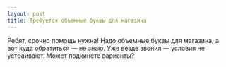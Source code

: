 ```yaml
---
layout: post 
title: Требуется объемные буквы для магазина 
--- 
```

Ребят, срочно помощь нужна! Надо объемные буквы для магазина, а вот куда обратиться — не знаю. Уже везде звонил — условия не устраивают. Может подкинете варианты?